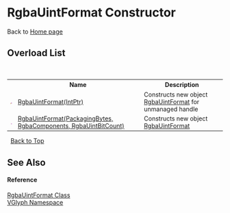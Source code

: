 # RgbaUintFormat Constructor 
Back to <a href="Home.md">Home page</a> 


## Overload List
&nbsp;<table><tr><th></th><th>Name</th><th>Description</th></tr><tr><td>![Protected method](media/protmethod.gif "Protected method")</td><td><a href="M_VGlyph_RgbaUintFormat__ctor.md">RgbaUintFormat(IntPtr)</a></td><td>
Constructs new object <a href="T_VGlyph_RgbaUintFormat.md">RgbaUintFormat</a> for unmanaged handle</td></tr><tr><td>![Public method](media/pubmethod.gif "Public method")</td><td><a href="M_VGlyph_RgbaUintFormat__ctor_1.md">RgbaUintFormat(PackagingBytes, RgbaComponents, RgbaUintBitCount)</a></td><td>
Constructs new object <a href="T_VGlyph_RgbaUintFormat.md">RgbaUintFormat</a></td></tr></table>&nbsp;
<a href="#rgbauintformat-constructor">Back to Top</a>

## See Also


#### Reference
<a href="T_VGlyph_RgbaUintFormat.md">RgbaUintFormat Class</a><br /><a href="N_VGlyph.md">VGlyph Namespace</a><br />